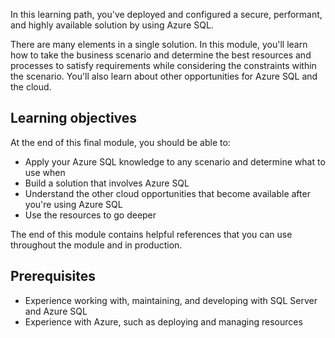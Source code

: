 In this learning path, you've deployed and configured a secure, performant, and highly available solution by using Azure SQL.

There are many elements in a single solution. In this module, you'll learn how to take the business scenario and determine the best resources and processes to satisfy requirements while considering the constraints within the scenario. You'll also learn about other opportunities for Azure SQL and the cloud.

## Learning objectives

At the end of this final module, you should be able to:

- Apply your Azure SQL knowledge to any scenario and determine what to use when
- Build a solution that involves Azure SQL
- Understand the other cloud opportunities that become available after you're using Azure SQL
- Use the resources to go deeper

The end of this module contains helpful references that you can use throughout the module and in production.

## Prerequisites

- Experience working with, maintaining, and developing with SQL Server and Azure SQL
- Experience with Azure, such as deploying and managing resources
